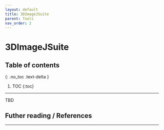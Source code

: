 ```yaml
---
layout: default
title: 3DImageJSuite
parent: Tools
nav_order: 2
---
```


# 3DImageJSuite

## Table of contents
{: .no_toc .text-delta }

1. TOC
{:toc}

---
TBD


## Futher reading / References

<!-- 1. [Tracking cells and organelles with TrackMate - [NEUBIAS Academy@Home] Webinar](https://www.youtube.com/watch?v=ITwamUmna-Q) -->

--- 